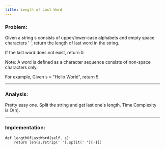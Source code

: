 ```yaml
---
title: Length of Last Word
---
```


### Problem: 
Given a string s consists of upper/lower-case alphabets and empty space characters ' ', return the length of last word in the string.

If the last word does not exist, return 0.

Note: A word is defined as a character sequence consists of non-space characters only.

For example, 
Given s = "Hello World",
return 5.

***

### Analysis:
Pretty easy one. Split the string and get last one's length. Time Complexity is O(n).

***

### Implementation:
```
def lengthOfLastWord(self, s):
    return len(s.rstrip(' ').split(' ')[-1])
```